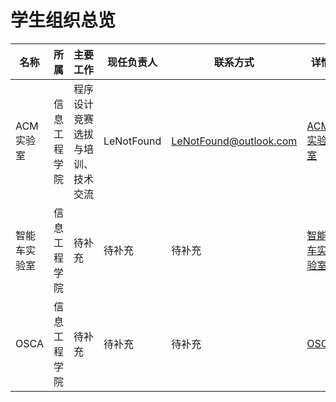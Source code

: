 # 学生组织总览

| 名称             | 所属         | 主要工作           | 现任负责人 | 联系方式   | 详情 |
|------------------|--------------|--------------------|------------|------------|-------|
| ACM实验室        | 信息工程学院  | 程序设计竞赛选拔与培训、技术交流 | LeNotFound | [LeNotFound@outlook.com](mailto:LeNotFound@outlook.com) | [ACM实验室](ACM实验室.md) |
| 智能车实验室     | 信息工程学院  | 待补充   | 待补充       | 待补充 | [智能车实验室](智能车实验室.md) |
| OSCA             | 信息工程学院         | 待补充 | 待补充       | 待补充 | [OSCA](OSCA.md) |
